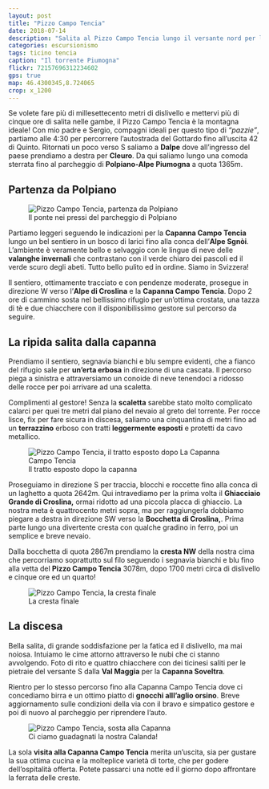 ```yaml
---
layout: post
title: "Pizzo Campo Tencia"
date: 2018-07-14
description: "Salita al Pizzo Campo Tencia lungo il versante nord per la via normale da Dalpe e la Capanna Campo Tencia"
categories: escursionismo
tags: ticino tencia
caption: "Il torrente Piumogna"
flickr: 72157696312234602
gps: true
map: 46.4300345,8.724065
crop: x_1200
---
```


Se volete fare più di millesettecento metri di dislivello e mettervi più di cinque ore di salita nelle gambe, il Pizzo Campo Tencia è la montagna ideale! Con mio padre e Sergio, compagni ideali per questo tipo di *“pazzie”*, partiamo alle 4:30 per percorrere l’autostrada del Gottardo fino all’uscita 42 di Quinto. Ritornati un poco verso S saliamo a **Dalpe** dove all’ingresso del paese prendiamo a destra per **Cleuro**. Da qui saliamo lungo una comoda sterrata fino al parcheggio di **Polpiano-Alpe Piumogna** a quota 1365m.

## Partenza da Polpiano

<figure>
    <img src="https://farm1.staticflickr.com/918/42753928425_14afaaa2dd_c.jpg" alt="Pizzo Campo Tencia, partenza da Polpiano" /> 
    <figcaption>Il ponte nei pressi del parcheggio di Polpiano</figcaption>
</figure>

Partiamo leggeri seguendo le indicazioni per la **Capanna Campo Tencia** lungo un bel sentiero in un bosco di larici fino alla conca dell’**Alpe Sgnòi**. L’ambiente è veramente bello e selvaggio con le lingue di neve delle **valanghe invernali** che contrastano con il verde chiaro dei pascoli ed il verde scuro degli abeti. Tutto bello pulito ed in ordine. Siamo in Svizzera!

Il sentiero, ottimamente tracciato e con pendenze moderate, prosegue in direzione W verso l’**Alpe di Croslina** e la **Capanna Campo Tencia**. Dopo 2 ore di cammino sosta nel bellissimo rifugio per un’ottima crostata, una tazza di tè e due chiacchere con il disponibilissimo gestore sul percorso da seguire.

## La ripida salita dalla capanna

Prendiamo il sentiero, segnavia bianchi e blu sempre evidenti, che a fianco del rifugio sale per **un’erta erbosa** in direzione di una cascata. Il percorso piega a sinistra e attraversiamo un conoide di neve tenendoci a ridosso delle rocce per poi arrivare ad una scaletta. 

Complimenti al gestore! Senza la **scaletta** sarebbe stato molto complicato calarci per quei tre metri dal piano del nevaio al greto del torrente. Per rocce lisce, fix per fare sicura in discesa, saliamo una cinquantina di metri fino ad un **terrazzino** erboso con tratti **leggermente esposti** e protetti da cavo metallico.

<figure>
    <img src="https://farm1.staticflickr.com/916/29787134918_78c5becb94_c.jpg" alt="Pizzo Campo Tencia, il tratto esposto dopo La Capanna Campo Tencia" /> 
    <figcaption>Il tratto esposto dopo la capanna</figcaption>
</figure>

Proseguiamo in direzione S per traccia, blocchi e roccette fino alla conca di un laghetto a quota 2642m. Qui intravediamo per la prima volta  il **Ghiacciaio Grande di Croslina,** ormai ridotto ad una piccola placca di ghiaccio. La nostra meta è quattrocento metri sopra, ma per raggiungerla dobbiamo piegare a destra in direzione SW verso la **Bocchetta di Croslina,**. Prima parte lungo una divertente cresta con qualche gradino in ferro, poi un semplice e breve nevaio.

Dalla bocchetta di quota 2867m prendiamo la **cresta NW** della nostra cima che percorriamo soprattutto sul filo seguendo i segnavia bianchi e blu fino alla vetta del **Pizzo Campo Tencia** 3078m, dopo 1700 metri circa di dislivello e cinque ore ed un quarto!

<figure>
    <img src="https://farm1.staticflickr.com/852/42940350954_b1b8c5136f_c.jpg" alt="Pizzo Campo Tencia, la cresta finale" /> 
    <figcaption>La cresta finale</figcaption>
</figure>

## La discesa

Bella salita, di grande soddisfazione per la fatica ed il dislivello, ma mai noiosa. Intuiamo le cime attorno attraverso le nubi che ci stanno avvolgendo. Foto di rito e quattro chiacchere con dei ticinesi saliti per le pietraie del versante S dalla **Val Maggia** per la **Capanna Soveltra**.

Rientro per lo stesso percorso fino alla Capanna Campo Tencia dove ci concediamo birra e un ottimo piatto di **gnocchi alll’aglio orsino**. Breve aggiornamento sulle condizioni della via con il bravo e simpatico gestore e poi di nuovo al parcheggio per riprendere l’auto.

<figure>
    <img src="https://farm1.staticflickr.com/845/41848940400_1a56f63e76_c.jpg" alt="Pizzo Campo Tencia, sosta alla Capanna" /> 
    <figcaption>Ci ciamo guadagnati la nostra Calanda!</figcaption>
</figure>

La sola **visita alla Capanna Campo Tencia** merita un’uscita, sia per gustare la sua ottima cucina e la molteplice varietà di torte, che per godere dell’ospitalità offerta. Potete passarci una notte ed il giorno dopo affrontare la ferrata delle creste.
